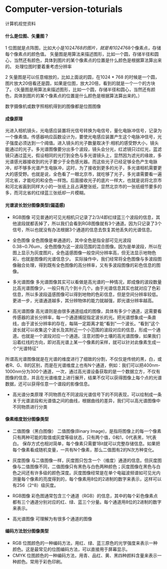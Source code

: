 # Computer-version-toturials
计算机视觉资料

#### 什么是位图、矢量图？
1 位图就是点阵图，比如大小是1024*768的图片，就是有1024*768个像素点，存储每个像素点的颜色值。
矢量图是用算法来描述图形，比如一个圆，存储半径和圆心，当然还有颜色，具体到图片的某个像素点的位置是什么颜色是根据算法算出来的。
处理位图时要着重考虑分辨率

2 矢量图是可以任意缩放的，比如上面说的圆，在1024 * 768 的时候是一个圆，图片放大20倍看还是圆，如果是位图，放大20倍，看到的就是一个一个的方块了。（矢量图是用算法来描述图形，比如一个圆，存储半径和圆心，当然还有颜色，具体到图片的某个像素点的位置是什么颜色是根据算法算出来的。）

数字摄像机或数字照相机得到的图像都是位图图像

#### 成像原理
光进入相机镜头，光电感应装置将光信号转换为电信号，量化电脉冲信号，记录为一个像素值。传感器响应函数设计为，要使光电感应装置产生这个电脉冲信号，光子强度必须达到一个阈值。进入镜头的光子数量取决于:相机的感受野大小，镜头能通过的光子。多光谱图像要分出多个波段，镜头会分光，红滤镜只过红光，蓝滤镜只通过蓝光，假设相同的光打到全色与多光谱镜头上，显然因为滤光的缘故，多光谱感光器接收到的光子要少于全色感光器。而这些光子已经足够全色产生电脉冲，却不够多光谱产生电脉冲，这时，为了接收到更多的光子，多光谱相机需要更大的感受野。也就是说，全色看了一眼北京市，就吃够了光子，多光谱需要看一遍河北省，才能吃的和全色一样饱。后面接收光子的底片一样大，也就是说将北京市和河北省画到同样大小的一张纸上且占满整张纸，显然北京市的一张纸细节要多的多，而河北省的红绿蓝三张纸却一片模糊。

#### 光谱波长划分图像类型(偏遥感)
* RGB图像
可见普通的可见光相机只记录了2/3/4即红绿蓝三个波段的信息，其他波段就都丢掉了，所以我们会看到RGB图像就有3个通道。因为只记录了3个信号，所以也就没有办法根据3个通道的信息去恢复其他丢失的光谱信息。
* 全色图像
全色图像是单通道的，其中全色是指全部可见光波段0.38~0.76um，全色图像为这一波段范围的混合图像。因为是单波段，所以在图上显示为灰度图片。全色遥感图像一般空间分辨率高，但无法显示地物色彩，也就是图像的光谱信息少。 实际操作中，我们经常将全色图像与多波段图像融合处理，得到既有全色图像的高分辨率，又有多波段图像的彩色信息的图像。

* 多光谱图像
多光谱图像其实可以看做是高光谱的一种情况，即成像的波段数量比高光谱图像少，一般只有几个到十几个。由于光谱信息其实也就对应了色彩信息，所以多波段遥感图像可以得到地物的色彩信息，但是空间分辨率较低。更进一步，光谱通道越多，其分辨物体的能力就越强，即光谱分辨率越高。

* 高光谱图像
高光谱则是由很多通道组成的图像，具体有多少个通道，这需要看传感器的波长分辨率，每一个通道捕捉指定波长的光。把光谱想象成一条直线，由于波长分辨率的存在，每隔一定距离才能“看到”一个波长。“看到”这个波长就可以收集这个波长及其附近一个小范围的波段对应的信息，形成一个通道。也就是一个波段对应一个通道。注意对图中土壤的高光谱图像，如果我们沿着红线的方向，即对高光谱上某一个像素的采样，就可以针对此像素生成一个“光谱特征”

所谓高光谱图像就是在光谱的维度进行了细致的分割，不仅仅是传统的黑，白，或者R、G、B的区别，而是在光谱维度上也有N个通道，例如：我们可以把400nm-1000nm分为300个通道，一次，通过高光谱设备获取的是一个数据立方，不仅有图像的信息，并且在光谱维度上进行展开，结果不仅可以获得图像上每个点的光谱数据，还可以获得任意一个谱段的影像信息。
* 高光谱分类原理
不同物质在不同波段光谱信号下的不同表现，可以绘制成一条关于光谱波段和光谱值之间的曲线，根据曲线的差异，我们可以高光谱图像中不同物质进行分类

#### 像素维度划分图像类型
* 二值图像（黑白图像）
二值图像(Binary Image)，是指将图像上的每一个像素只有两种可能的取值或灰度等级状态，只有两个值，0和1，0代表黑，1代表白。
保存方式也相对简单，每个像素只需要1Bit就可以完整存储信息。如果把每个像素看成随机变量，一共有N个像素，那么二值图有2的N次方种变化。

* 灰度图像
与二值图像一样，灰度图只包含一个（维度）通道的信息。但灰度图像与二值图像不同，二值图像只有黑色与白色两种颜色；灰度图像在黑色与白色之间还有许多级的颜色深度。灰度图像经常是在单个电磁波频谱如可见光内测量每个像素的亮度得到的，每个像素用8位的2进制的数字来表示，这样可以有256（2^8）级灰度。

* RGB图像
彩色图通常包含三个通道（RGB）的信息，其中的每个彩色像素点都有三个通道分别对应的红、绿、蓝三个分量。每个通道用8位的2进制的数字来表示。

* 高光谱图像
可理解为有很多个通道的图像

#### 编码方法划分图像类型
* RGB
位图颜色的一种编码方法，用红、绿、蓝三原色的光学强度来表示一种颜色。这是最常见的位图编码方法，可以直接用于屏幕显示。
* CMYK
位图颜色的一种编码方法，用青、品红、黄、黑四种颜料含量来表示一种颜色。常用于彩色印刷。

